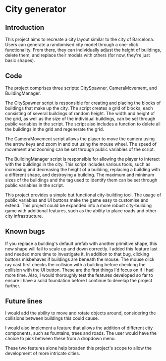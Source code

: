 # City generator

## Introduction
This project aims to recreate a city layout similar to the city of Barcelona. Users can generate a randomised city model through a one-click functionality. From there, they can individually adjust the height of buildings, delete them, and replace their models with others (for now, they're just basic shapes).

## Code
The project comprises three scripts: CitySpawner, CameraMovement, and BuildingManager.

The CitySpawner script is responsible for creating and placing the blocks of buildings that make up the city. The script creates a grid of blocks, each consisting of several buildings of random height. The width and height of the grid, as well as the size of the individual buildings, can be set through public variables in the script. The script also includes a function to delete all the buildings in the grid and regenerate the grid.

The CameraMovement script allows the player to move the camera using the arrow keys and zoom in and out using the mouse wheel. The speed of movement and zooming can be set through public variables of the script.

The BuildingManager script is responsible for allowing the player to interact with the buildings in the city. This script includes various tools, such as increasing and decreasing the height of a building, replacing a building with a different shape, and destroying a building. The maximum and minimum sizes of the buildings and the tag used to identify them can be set through public variables in the script.

This project provides a simple but functional city-building tool. The usage of public variables and UI buttons make the game easy to customise and extend. This project could be expanded into a more robust city-building game with additional features, such as the ability to place roads and other city infrastructure.

## Known bugs
If you replace a building's default prefab with another primitive shape, this new shape will fail to scale up and down correctly. I added this feature last and needed more time to investigate it. In addition to that bug, clicking buttons misbehaves if buildings are beneath the mouse. The mouse click ray cast first checks the collision with a building before checking the collision with the UI button. These are the first things I'd focus on if I had more time. Also, I would thoroughly test the features developed so far to ensure I have a solid foundation before I continue to develop the project further.

## Future lines
I would add the ability to move and rotate objects around, considering the collisions between buildings this could cause.

I would also implement a feature that allows the addition of different city components, such as fountains, trees and roads. The user would have the choice to pick between these from a dropdown menu.

These two features alone help broaden this project's scope to allow the development of more intricate cities.